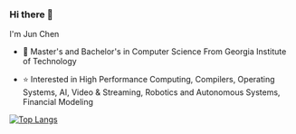 ### Hi there 👋

I'm Jun Chen
  
- :school: Master's and Bachelor's in Computer Science From Georgia Institute of Technology

- :star: Interested in High Performance Computing, Compilers, Operating Systems, AI, Video & Streaming, Robotics and Autonomous Systems, Financial Modeling
  
[![Top Langs](https://github-readme-stats.vercel.app/api/top-langs/?username=jchen706&layout=compact)](https://github.com/anuraghazra/github-readme-stats)
<!--
**jchen706/jchen706** is a ✨ _special_ ✨ repository because its `README.md` (this file) appears on your GitHub profile.

Here are some ideas to get you started:

- 🔭 I’m currently working on ...
- 🌱 I’m currently learning ...
- 👯 I’m looking to collaborate on ...
- 🤔 I’m looking for help with ...
- 💬 Ask me about ...
- 📫 How to reach me: ...
- 😄 Pronouns: ...
- ⚡ Fun fact: ...

[![Github Status](https://github-readme-stats.vercel.app/api?username=jchen706)](https://github.com/anuraghazra/github-readme-stats)

-->

